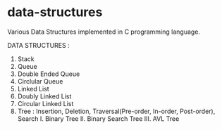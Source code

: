 # data-structures
Various Data Structures implemented in C programming language.


DATA STRUCTURES :

1. Stack
2. Queue
3. Double Ended Queue
4. Circlular Queue
5. Linked List
6. Doubly Linked List
7. Circular Linked List
8. Tree : Insertion, Deletion, Traversal(Pre-order, In-order, Post-order), Search
  I. Binary Tree
  II. Binary Search Tree
  III. AVL Tree
